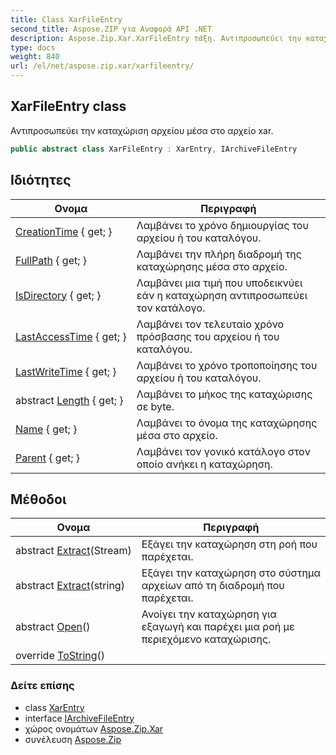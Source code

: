 ```yaml
---
title: Class XarFileEntry
second_title: Aspose.ZIP για Αναφορά API .NET
description: Aspose.Zip.Xar.XarFileEntry τάξη. Αντιπροσωπεύει την καταχώριση αρχείου μέσα στο αρχείο xar.
type: docs
weight: 840
url: /el/net/aspose.zip.xar/xarfileentry/
---
```

## XarFileEntry class

Αντιπροσωπεύει την καταχώριση αρχείου μέσα στο αρχείο xar.

```csharp
public abstract class XarFileEntry : XarEntry, IArchiveFileEntry
```

## Ιδιότητες

| Ονομα | Περιγραφή |
| --- | --- |
| [CreationTime](../../aspose.zip.xar/xarentry/creationtime/) { get; } | Λαμβάνει το χρόνο δημιουργίας του αρχείου ή του καταλόγου. |
| [FullPath](../../aspose.zip.xar/xarentry/fullpath/) { get; } | Λαμβάνει την πλήρη διαδρομή της καταχώρησης μέσα στο αρχείο. |
| [IsDirectory](../../aspose.zip.xar/xarentry/isdirectory/) { get; } | Λαμβάνει μια τιμή που υποδεικνύει εάν η καταχώρηση αντιπροσωπεύει τον κατάλογο. |
| [LastAccessTime](../../aspose.zip.xar/xarentry/lastaccesstime/) { get; } | Λαμβάνει τον τελευταίο χρόνο πρόσβασης του αρχείου ή του καταλόγου. |
| [LastWriteTime](../../aspose.zip.xar/xarentry/lastwritetime/) { get; } | Λαμβάνει το χρόνο τροποποίησης του αρχείου ή του καταλόγου. |
| abstract [Length](../../aspose.zip.xar/xarfileentry/length/) { get; } | Λαμβάνει το μήκος της καταχώρισης σε byte. |
| [Name](../../aspose.zip.xar/xarentry/name/) { get; } | Λαμβάνει το όνομα της καταχώρησης μέσα στο αρχείο. |
| [Parent](../../aspose.zip.xar/xarentry/parent/) { get; } | Λαμβάνει τον γονικό κατάλογο στον οποίο ανήκει η καταχώρηση. |

## Μέθοδοι

| Ονομα | Περιγραφή |
| --- | --- |
| abstract [Extract](../../aspose.zip.xar/xarfileentry/extract/#extract_1)(Stream) | Εξάγει την καταχώρηση στη ροή που παρέχεται. |
| abstract [Extract](../../aspose.zip.xar/xarfileentry/extract/#extract)(string) | Εξάγει την καταχώρηση στο σύστημα αρχείων από τη διαδρομή που παρέχεται. |
| abstract [Open](../../aspose.zip.xar/xarfileentry/open/)() | Ανοίγει την καταχώρηση για εξαγωγή και παρέχει μια ροή με περιεχόμενο καταχώρισης. |
| override [ToString](../../aspose.zip.xar/xarentry/tostring/)() |  |

### Δείτε επίσης

* class [XarEntry](../xarentry/)
* interface [IArchiveFileEntry](../../aspose.zip/iarchivefileentry/)
* χώρος ονομάτων [Aspose.Zip.Xar](../../aspose.zip.xar/)
* συνέλευση [Aspose.Zip](../../)


